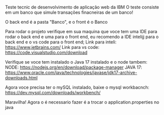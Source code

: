 Teste tecnic de desenvolvimento de aplicação web da IBM
O teste consiste em um banco que simule transações finacneiras de um banco!

O back end é a pasta "Banco", e o front é o Banco

Para rodar o projeto verifique em sua maquina que voce tem uma IDE para rodar o back end e uma para o front end, eu recomendo a IDE intelijj para o back end e o vs code para o front end;
Link para inteli: https://www.jetbrains.com/
Link para vs code: https://code.visualstudio.com/download

Verifique se voce tem instalado o Java 17 instalado e o node tambem:
NODE: https://nodejs.org/en/download/package-manager
JAVA 17: https://www.oracle.com/java/technologies/javase/jdk17-archive-downloads.html

Agora voce precisa ter o mySQL instalado, baixe o mysql workbacnch: https://dev.mysql.com/downloads/workbench/

Maravilha! Agora o é necessario fazer é a trocar o application.properties no java
